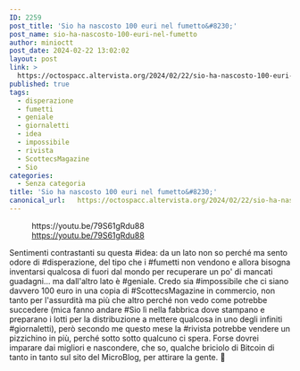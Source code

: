 ```yaml
---
ID: 2259
post_title: 'Sio ha nascosto 100 euri nel fumetto&#8230;'
post_name: sio-ha-nascosto-100-euri-nel-fumetto
author: minioctt
post_date: 2024-02-22 13:02:02
layout: post
link: >
  https://octospacc.altervista.org/2024/02/22/sio-ha-nascosto-100-euri-nel-fumetto/
published: true
tags:
  - disperazione
  - fumetti
  - geniale
  - giornaletti
  - idea
  - impossibile
  - rivista
  - ScottecsMagazine
  - Sio
categories:
  - Senza categoria
title: 'Sio ha nascosto 100 euri nel fumetto&#8230;'
canonical_url:   https://octospacc.altervista.org/2024/02/22/sio-ha-nascosto-100-euri-nel-fumetto/
---
```

<!-- wp:embed {"url":"https://youtu.be/79S61gRdu88","type":"video","providerNameSlug":"youtube","responsive":true,"className":"wp-embed-aspect-16-9 wp-has-aspect-ratio"} -->
<figure class="wp-block-embed is-type-video is-provider-youtube wp-block-embed-youtube wp-embed-aspect-16-9 wp-has-aspect-ratio"><div class="wp-block-embed__wrapper">
https://youtu.be/79S61gRdu88
</div><figcaption class="wp-element-caption"><a href="https://youtu.be/79S61gRdu88">https://youtu.be/79S61gRdu88</a></figcaption></figure>
<!-- /wp:embed -->

<!-- wp:paragraph -->
<p>Sentimenti contrastanti su questa #idea: da un lato non so perché ma sento odore di #disperazione, del tipo che i #fumetti non vendono e allora bisogna inventarsi qualcosa di fuori dal mondo per recuperare un po' di mancati guadagni... ma dall'altro lato è #geniale. Credo sia #impossibile che ci siano davvero 100 euro in una copia di #ScottecsMagazine in commercio, non tanto per l'assurdità ma più che altro perché non vedo come potrebbe succedere (mica fanno andare #Sio lì nella fabbrica dove stampano e preparano i lotti per la distribuzione a mettere qualcosa in uno degli infiniti #giornaletti), però secondo me questo mese la #rivista potrebbe vendere un pizzichino in più, perché sotto sotto qualcuno ci spera. Forse dovrei imparare dai migliori e nascondere, che so, qualche briciolo di Bitcoin di tanto in tanto sul sito del MicroBlog, per attirare la gente. 🤔️</p>
<!-- /wp:paragraph -->